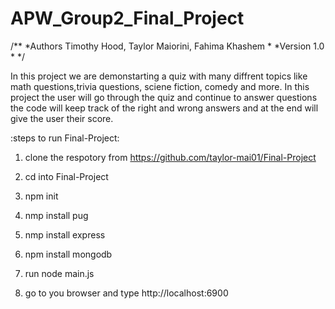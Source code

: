 # APW_Group2_Final_Project
/**
*Authors Timothy Hood, Taylor Maiorini, Fahima Khashem
*
*Version 1.0
*
*/

In this project we are demonstarting a quiz with many diffrent topics like math questions,trivia questions, sciene fiction, comedy and more. In this project the user will go through the quiz and continue to answer questions the code will keep track of the right and wrong answers and at the end will give the user their score.

:steps to run Final-Project: 

1. clone the respotory from https://github.com/taylor-mai01/Final-Project

2. cd into Final-Project 

3. npm init

4. nmp install pug 

5. nmp install express 

6. npm install mongodb

7. run node main.js 

8. go to you browser and type http://localhost:6900

